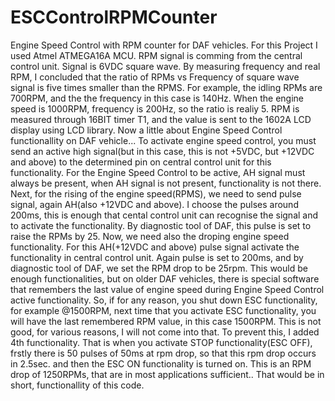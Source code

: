 # ESCControlRPMCounter
Engine Speed Control with RPM counter for DAF vehicles.
For this Project I used Atmel ATMEGA16A  MCU. RPM signal is comming from the central control unit. Signal is 6VDC square wave. By measuring frequency and real RPM, I concluded that the ratio of RPMs vs Frequency of square wave signal is five times smaller than the RPMS. For example, the idling RPMs are 700RPM, and the the frequency in this case is 140Hz. When the engine speed is 1000RPM, frequency is 200Hz, so the ratio is realiy 5.
RPM is measured through 16BIT timer T1, and the value is sent to the 1602A LCD display using LCD library.
Now a little about Engine Speed Control functionallity on DAF vehicle... To activate engine speed control, you must send an active high signal(but in this case, this is not +5VDC, but +12VDC and above) to the determined pin on central control unit for this functionality. For the Engine Speed Control to be active, AH signal must always be present, when AH signal is not present, functionality is not there.
Next, for the rising of the engine speed(RPMS), we need to send pulse signal, again AH(also +12VDC and above). I choose the pulses around 200ms, this is enough that cental control unit can recognise the signal and to activate the functionality. By diagnostic tool of DAF, this pulse is set to raise the RPMs by 25.
Now, we need also the droping engine speed functionality. For this AH(+12VDC and above) pulse signal activate the functionality in central control unit. Again pulse is set to 200ms, and by diagnostic tool of DAF, we set the RPM drop to be 25rpm. 
This would be enough functionalities, but on older DAF vehicles, there is special software that remembers the last value of engine speed during Engine Speed Control active functionality. So, if for any reason, you shut down ESC functionality, for example @1500RPM, next time that you activate ESC functionality, you will have the last remembered RPM value, in this case 1500RPM. This is not good, for various reasons, I will not come into that.
To prevent this, I added 4th functionality. That is when you activate STOP functionality(ESC OFF), frstly there is 50 pulses of 50ms at rpm drop, so that this rpm drop occurs in 2.5sec. and then the ESC ON functionality is turned on. This is an RPM drop of 1250RPMs, that are in most applications sufficient..
That would be in short, functionallity of this code. 
